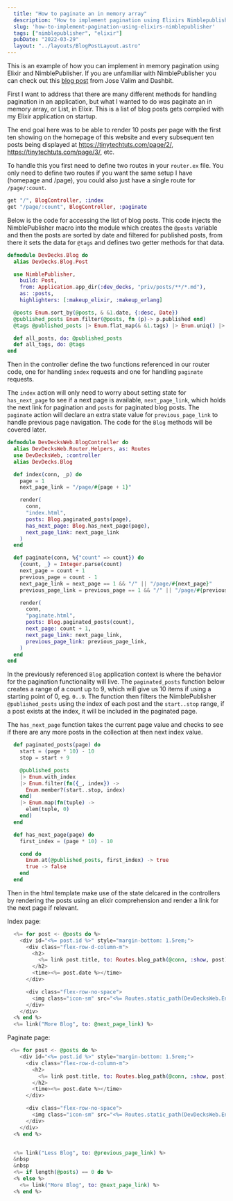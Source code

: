 ```yaml
---
  title: "How to paginate an in memory array"
  description: "How to implement pagination using Elixirs Nimblepublisher"
  slug: 'how-to-implement-pagination-using-elixirs-nimblepublisher'
  tags: ["nimblepublisher", "elixir"]
  pubDate: "2022-03-29"
  layout: "../layouts/BlogPostLayout.astro"
---
```


This is an example of how you can implement in memory pagination using Elixir and NimblePublisher. If you are unfamiliar with NimblePublisher you can check out this [blog post](https://dashbit.co/blog/welcome-to-our-blog-how-it-was-made) from Jose Valim and Dashbit.

First I want to address that there are many different methods for handling pagination in an application, but what I wanted to do was paginate an in memory array, or List, in Elixir. This is a list of blog posts gets compiled with my Elixir application on startup. 

The end goal here was to be able to render 10 posts per page with the first ten showing on the homepage of this website and every subsequent ten posts being displayed at https://tinytechtuts.com/page/2/, https://tinytechtuts.com/page/3/, etc.

To handle this you first need to define two routes in your `router.ex` file. You only need to define two routes if you want the same setup I have (homepage and /page), you could also just have a single route for `/page/:count`.

```elixir
get "/", BlogController, :index
get "/page/:count", BlogController, :paginate
```

Below is the code for accessing the list of blog posts. This code injects the NimblePublisher macro into the module which creates the `@posts` variable and then the posts are sorted by date and filtered for published posts, from there it sets the data for `@tags` and defines two getter methods for that data.

```elixir
defmodule DevDecks.Blog do
  alias DevDecks.Blog.Post

  use NimblePublisher,
    build: Post,
    from: Application.app_dir(:dev_decks, "priv/posts/**/*.md"),
    as: :posts,
    highlighters: [:makeup_elixir, :makeup_erlang]

  @posts Enum.sort_by(@posts, & &1.date, {:desc, Date})
  @published_posts Enum.filter(@posts, fn (p)-> p.published end)
  @tags @published_posts |> Enum.flat_map(& &1.tags) |> Enum.uniq() |> Enum.sort()

  def all_posts, do: @published_posts
  def all_tags, do: @tags
end
```

Then in the controller define the two functions referenced in our router code, one for handling `index` requests and one for handling `paginate` requests.

The `index` action will only need to worry about setting state for `has_next_page` to see if a next page is available, `next_page_link`, which holds the next link for pagination and `posts` for paginated blog posts. The `paginate` action will declare an extra state value for `previous_page_link` to handle previous page navigation. The code for the `Blog` methods will be covered later.

```elixir
defmodule DevDecksWeb.BlogController do
  alias DevDecksWeb.Router.Helpers, as: Routes
  use DevDecksWeb, :controller
  alias DevDecks.Blog

  def index(conn, _p) do
    page = 1
    next_page_link = "/page/#{page + 1}"

    render(
      conn,
      "index.html",
      posts: Blog.paginated_posts(page),
      has_next_page: Blog.has_next_page(page),
      next_page_link: next_page_link
    )
  end

  def paginate(conn, %{"count" => count}) do
    {count, _} = Integer.parse(count)
    next_page = count + 1
    previous_page = count - 1
    next_page_link = next_page == 1 && "/" || "/page/#{next_page}"
    previous_page_link = previous_page == 1 && "/" || "/page/#{previous_page}"

    render(
      conn,
      "paginate.html",
      posts: Blog.paginated_posts(count),
      next_page: count + 1,
      next_page_link: next_page_link,
      previous_page_link: previous_page_link,
    )
  end
end
```

In the previously referenced `Blog` application context is where the behavior for the pagination functionality will live. The `paginated_posts` function below creates a range of a count up to 9, which will give us 10 items if using a starting point of 0, eg. `0..9`. The function then filters the NimblePublisher `@published_posts` using the index of each post and the `start..stop` range, if a post exists at the index, it will be included in the paginated page.

The `has_next_page` function takes the current page value and checks to see if there are any more posts in the collection at then next index value.

```elixir
  def paginated_posts(page) do
    start = (page * 10) - 10
    stop = start + 9

    @published_posts
    |> Enum.with_index
    |> Enum.filter(fn({_, index}) ->
      Enum.member?(start..stop, index)
    end)
    |> Enum.map(fn(tuple) ->
      elem(tuple, 0)
    end)
  end

  def has_next_page(page) do
    first_index = (page * 10) - 10

    cond do
      Enum.at(@published_posts, first_index) -> true
      true -> false
    end
  end
```

Then in the html template make use of the state delcared in the controllers by rendering the posts using an elixir comprehension and render a link for the next page if relevant.

Index page:
```elixir
  <%= for post <- @posts do %>
    <div id="<%= post.id %>" style="margin-bottom: 1.5rem;">
      <div class="flex-row-d-column-m">
        <h2>
          <%= link post.title, to: Routes.blog_path(@conn, :show, post), class: "blog-title" %>
        </h2>
        <time><%= post.date %></time>
      </div>

      <div class="flex-row-no-space">
        <img class="icon-sm" src="<%= Routes.static_path(DevDecksWeb.Endpoint, "/images/tag.svg") %>" />&nbsp<%= Enum.map(post.tags, fn t -> link("#{t}", to: "/tags/#{t}", class: "blog-tag") end) %>
      </div>
    </div>
  <% end %>
  <%= link("More Blog", to: @next_page_link) %>
```


Paginate page:
```elixir
 <%= for post <- @posts do %>
    <div id="<%= post.id %>" style="margin-bottom: 1.5rem;">
      <div class="flex-row-d-column-m">
        <h2>
          <%= link post.title, to: Routes.blog_path(@conn, :show, post), class: "blog-title" %>
        </h2>
        <time><%= post.date %></time>
      </div>

      <div class="flex-row-no-space">
        <img class="icon-sm" src="<%= Routes.static_path(DevDecksWeb.Endpoint, "/images/tag.svg") %>" />&nbsp<%= Enum.map(post.tags, fn t -> link("#{t}", to: "/tags/#{t}", class: "blog-tag") end) %>
      </div>
    </div>
  <% end %>


  <%= link("Less Blog", to: @previous_page_link) %>
  &nbsp
  &nbsp
  <%= if length(@posts) == 0 do %>
  <% else %>
    <%= link("More Blog", to: @next_page_link) %>
  <% end %>
```